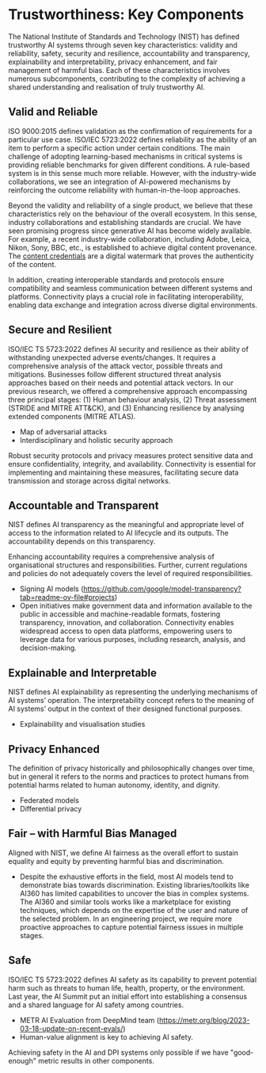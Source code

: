 # Trustworthiness: Key Components

The National Institute of Standards and Technology (NIST) has defined trustworthy AI systems through seven key characteristics: validity and reliability, safety, security and resilience, accountability and transparency, explainability and interpretability, privacy enhancement, and fair management of harmful bias. Each of these characteristics involves numerous subcomponents, contributing to the complexity of achieving a shared understanding and realisation of truly trustworthy AI.


## Valid and Reliable

ISO 9000:2015 defines validation as the confirmation of requirements for a particular use case. ISO/IEC 5723:2022 defines reliability as the ability of an item to perform a specific action under certain conditions. The main challenge of adopting learning-based mechanisms in critical systems is providing reliable benchmarks for given different conditions. A rule-based system is in this sense much more reliable. However, with the industry-wide collaborations, we see an integration of AI-powered mechanisms by reinforcing the outcome reliability with human-in-the-loop approaches. 

Beyond the validity and reliability of a single product, we believe that these characteristics rely on the behaviour of the overall ecosystem. In this sense, industry collaborations and establishing standards are crucial. We have seen promising progress since generative AI has become widely available. For example, a recent industry-wide collaboration, including Adobe, Leica, Nikon, Sony, BBC, etc., is established to achieve digital content provenance. The [content credentials](https://contentauthenticity.org/how-it-works) are a digital watermark that proves the authenticity of the content. 

In addition, creating interoperable standards and protocols ensure compatibility and seamless communication between different systems and platforms. Connectivity plays a crucial role in facilitating interoperability, enabling data exchange and integration across diverse digital environments.

## Secure and Resilient

ISO/IEC TS 5723:2022 defines AI security and resilience as their ability of withstanding unexpected adverse events/changes. It requires a comprehensive analysis of the attack vector, possible threats and mitigations. Businesses follow different structured threat analysis approaches based on their needs and potential attack vectors. In our previous research, we offered a comprehensive approach encompassing three principal stages: (1) Human behaviour analysis, (2) Threat assessment (STRIDE and MITRE ATT\&CK), and (3) Enhancing resilience by analysing extended components (MITRE ATLAS). 

-	Map of adversarial attacks
-	Interdisciplinary and holistic security approach

Robust security protocols and privacy measures protect sensitive data and ensure confidentiality, integrity, and availability. Connectivity is essential for implementing and maintaining these measures, facilitating secure data transmission and storage across digital networks.

## Accountable and Transparent

NIST defines AI transparency as the meaningful and appropriate level of access to the information related to AI lifecycle and its outputs. The accountability depends on this transparency.

Enhancing accountability requires a comprehensive analysis of organisational structures and responsibilities. Further, current regulations and policies do not adequately covers the level of required responsibilities.  

- Signing AI models (https://github.com/google/model-transparency?tab=readme-ov-file#projects) 
- Open initiatives make government data and information available to the public in accessible and machine-readable formats, fostering transparency, innovation, and collaboration. Connectivity enables widespread access to open data platforms, empowering users to leverage data for various purposes, including research, analysis, and decision-making.


## Explainable and Interpretable

NIST defines AI explainability as representing the underlying mechanisms of AI systems’ operation. The interpretability concept refers to the meaning of AI systems’ output in the context of their designed functional purposes.

- Explainability and visualisation studies

## Privacy Enhanced

The definition of privacy historically and philosophically changes over time, but in general it refers to the norms and practices to protect humans from potential harms related to human autonomy, identity, and dignity.

-	Federated models
-	Differential privacy

## Fair – with Harmful Bias Managed

Aligned with NIST, we define AI fairness as the overall effort to sustain equality and equity by preventing harmful bias and discrimination.

-	Despite the exhaustive efforts in the field, most AI models tend to demonstrate bias towards discrimination. Existing libraries/toolkits like AI360 has limited capabilities to uncover the bias in complex systems. The AI360 and similar tools works like a marketplace for existing techniques, which depends on the expertise of the user and nature of the selected problem. In an engineering project, we require more proactive approaches to capture potential fairness issues in multiple stages.  


## Safe

ISO/IEC TS 5723:2022 defines AI safety as its capability to prevent potential harm such as threats to human life, health, property, or the environment. Last year, the AI Summit put an initial effort into establishing a consensus and a shared language for AI safety among countries.

- METR AI Evaluation from DeepMind team (<https://metr.org/blog/2023-03-18-update-on-recent-evals/>)
- Human-value alignment is key to achieving AI safety.

Achieving safety in the AI and DPI systems only possible if we have "good-enough" metric results in other components. 